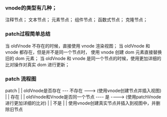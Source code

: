 ### vnode的类型有几种；
 注释节点；
 文本节点；
 元素节点；
 组件节点；
 函数式节点；
 克隆节点；

### patch过程简单总结
  当 oldVnode 不存在的时候，直接使用 vnode 渲染视图；
  当 oldVnode 和 vnode 都存在，但是并不是同一个节点时， 使用 vnode 创建 dom 元素直接替换旧的 dom 元素；
  当 oldVnode 和 vnode 是同一个节点的时候，使用更加详细的比对操作对真实 dom 进行更新；

### patch 流程图

   patch
    |
    |
  oldVnode是否存在  --- 不存在 ---> (使用vnode创建节点并插入视图)
    |
    |
   存在
    |
    |
oldVnode和Vnode是否同一个节点 ---- 是 ----> (使用patchVnode进行更加详细的比对)
    |
    |
  不是
    |
    |
使用vnode创建真实节点并插入到视图中，并删除旧节点

